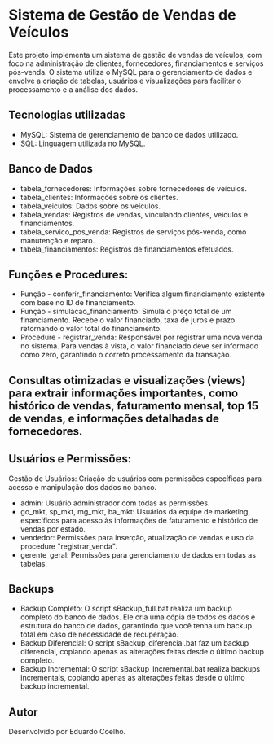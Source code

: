# Sistema de Gestão de Vendas de Veículos

Este projeto implementa um sistema de gestão de vendas de veículos, com foco na administração de clientes, fornecedores, financiamentos e serviços pós-venda. O sistema utiliza o MySQL para o gerenciamento de dados e envolve a criação de tabelas, usuários e visualizações para facilitar o processamento e a análise dos dados.

## Tecnologias utilizadas
- MySQL: Sistema de gerenciamento de banco de dados utilizado.
- SQL: Linguagem utilizada no MySQL.

## Banco de Dados
- tabela_fornecedores: Informações sobre fornecedores de veículos.
- tabela_clientes: Informações sobre os clientes.
- tabela_veiculos: Dados sobre os veículos.
- tabela_vendas: Registros de vendas, vinculando clientes, veículos e financiamentos.
- tabela_servico_pos_venda: Registros de serviços pós-venda, como manutenção e reparo.
- tabela_financiamentos: Registros de financiamentos efetuados.

## Funções e Procedures:
- Função - conferir_financiamento: Verifica algum financiamento existente com base no ID de financiamento.
- Função - simulacao_financiamento: Simula o preço total de um financiamento. Recebe o valor financiado, taxa de juros e prazo retornando o valor total do financiamento.
- Procedure - registrar_venda: Responsável por registrar uma nova venda no sistema. Para vendas à vista, o valor financiado deve ser informado como zero, garantindo o correto processamento da transação.

## Consultas otimizadas e visualizações (views) para extrair informações importantes, como histórico de vendas, faturamento mensal, top 15 de vendas, e informações detalhadas de fornecedores.

## Usuários e Permissões:
Gestão de Usuários: Criação de usuários com permissões específicas para acesso e manipulação dos dados no banco.
- admin: Usuário administrador com todas as permissões.
- go_mkt, sp_mkt, mg_mkt, ba_mkt: Usuários da equipe de marketing, específicos para acesso às informações de faturamento e histórico de vendas por estado.
- vendedor: Permissões para inserção, atualização de vendas e uso da procedure "registrar_venda".
- gerente_geral: Permissões para gerenciamento de dados em todas as tabelas.

## Backups
- Backup Completo: O script sBackup_full.bat realiza um backup completo do banco de dados. Ele cria uma cópia de todos os dados e estrutura do banco de dados, garantindo que você tenha um backup total em caso de necessidade de recuperação.
- Backup Diferencial: O script sBackup_diferencial.bat faz um backup diferencial, copiando apenas as alterações feitas desde o último backup completo.
- Backup Incremental: O script sBackup_Incremental.bat realiza backups incrementais, copiando apenas as alterações feitas desde o último backup incremental.
  
## Autor

Desenvolvido por Eduardo Coelho.
